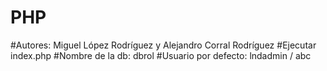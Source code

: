# PHP

#Autores: Miguel López Rodríguez y Alejandro Corral Rodríguez
#Ejecutar index.php
#Nombre de la db: dbrol
#Usuario por defecto: lndadmin / abc
